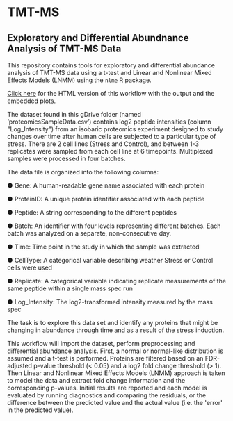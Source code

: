 # TMT-MS
## Exploratory and Differential Abundnance Analysis of TMT-MS Data 

This repository contains tools for exploratory and differential abundance analysis of TMT-MS data using a t-test and Linear and Nonlinear Mixed Effects Models (LNMM) using the `nlme` R package.

[Click here](https://htmlpreview.github.io/?https://github.com/nshanian/Documents/blob/main/TMT-MS-Proteomics.html) for the HTML version of this workflow with the output and the embedded plots.

The dataset found in this gDrive folder (named ‘proteomicsSampleData.csv’) contains log2 peptide intensities (column "Log_Intensity") from an isobaric proteomics experiment designed to study changes over time after human cells are subjected to a particular type of stress.  There are 2 cell lines (Stress and Control), and between 1-3 replicates were sampled from each cell line at 6 timepoints.  Multiplexed samples were processed in four batches.  

The data file is organized into the following columns:

●	Gene: A human-readable gene name associated with each protein

●	ProteinID: A unique protein identifier associated with each peptide

●	Peptide: A string corresponding to the different peptides

●	Batch:  An identifier with four levels representing different batches. Each batch was analyzed on a separate, non-consecutive day.

●	Time: Time point in the study in which the sample was extracted

●	CellType: A categorical variable describing weather Stress or Control cells were used

●	Replicate: A categorical variable indicating replicate measurements of the same peptide within a single mass spec run

●	Log_Intensity: The log2-transformed intensity measured by the mass spec

The task is to explore this data set and identify any proteins that might be changing in abundance through time and as a result of the stress induction.

This workflow will import the dataset, perform preprocessing and differential abundance analysis. First, a normal or normal-like distribution is assumed and a t-test is performed. Proteins are filtered based on an FDR-adjusted p-value threshold (< 0.05) and a log2 fold change threshold (> 1). Then Linear and Nonlinear Mixed Effects Models (LNMM) approach is taken to model the data and extract fold change information and the corresponding p-values. Initial results are reported and each model is evaluated by running diagnostics and comparing the residuals, or the difference between the predicted value and the actual value (i.e. the 'error' in the predicted value).

